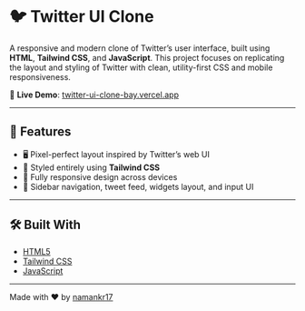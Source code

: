 # 🐦 Twitter UI Clone

A responsive and modern clone of Twitter’s user interface, built using **HTML**, **Tailwind CSS**, and **JavaScript**. This project focuses on replicating the layout and styling of Twitter with clean, utility-first CSS and mobile responsiveness.

🔗 **Live Demo**: [twitter-ui-clone-bay.vercel.app](https://twitter-ui-clone-bay.vercel.app)

---

## 🚀 Features

- 🖥️ Pixel-perfect layout inspired by Twitter’s web UI  
- 🎨 Styled entirely using **Tailwind CSS**  
- 📱 Fully responsive design across devices  
- 🔗 Sidebar navigation, tweet feed, widgets layout, and input UI

---

## 🛠️ Built With

- [HTML5](https://developer.mozilla.org/en-US/docs/Web/Guide/HTML/HTML5)  
- [Tailwind CSS](https://tailwindcss.com/)  
- [JavaScript](https://developer.mozilla.org/en-US/docs/Web/JavaScript)

---

Made with ❤️ by [namankr17](https://github.com/namankr17)
